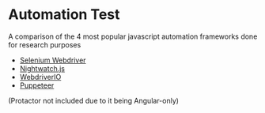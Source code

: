 # Automation Test

A comparison of the 4 most popular javascript automation frameworks done for research purposes

* [Selenium Webdriver](https://github.com/sgarcia-dev/automation-test/tree/master/selenium-test)
* [Nightwatch.js](https://github.com/sgarcia-dev/automation-test/tree/master/nightwatch-test)
* [WebdriverIO](https://github.com/sgarcia-dev/automation-test/tree/master/webdriverio-test)
* [Puppeteer](https://github.com/sgarcia-dev/automation-test/tree/master/puppeteer-test)

(Protactor not included due to it being Angular-only)